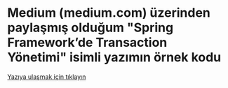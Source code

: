 # Medium (medium.com) üzerinden paylaşmış olduğum "Spring Framework’de Transaction Yönetimi" isimli yazımın örnek kodu

[Yazıya ulaşmak için tıklayın](https://metinalniacik.medium.com/spring-frameworkde-transaction-y%C3%B6netimi-47e4ac80a433)
